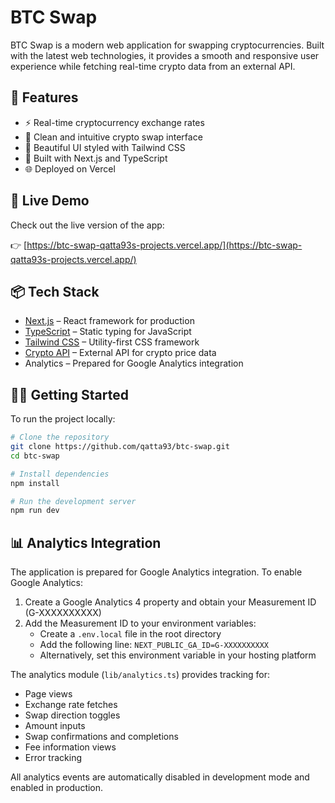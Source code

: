 # BTC Swap

BTC Swap is a modern web application for swapping cryptocurrencies. Built with the latest web technologies, it provides a smooth and responsive user experience while fetching real-time crypto data from an external API.

## 🚀 Features

- ⚡ Real-time cryptocurrency exchange rates
- 💱 Clean and intuitive crypto swap interface
- 🎨 Beautiful UI styled with Tailwind CSS
- 🔧 Built with Next.js and TypeScript
- 🌐 Deployed on Vercel

## 🔗 Live Demo

Check out the live version of the app:

👉 [https://btc-swap-qatta93s-projects.vercel.app/](https://btc-swap-qatta93s-projects.vercel.app/)

## 📦 Tech Stack

- [Next.js](https://nextjs.org/) – React framework for production
- [TypeScript](https://www.typescriptlang.org/) – Static typing for JavaScript
- [Tailwind CSS](https://tailwindcss.com/) – Utility-first CSS framework
- [Crypto API](https://www.coingecko.com/en/api) – External API for crypto price data
- Analytics – Prepared for Google Analytics integration

## 🧑‍💻 Getting Started

To run the project locally:

```bash
# Clone the repository
git clone https://github.com/qatta93/btc-swap.git
cd btc-swap

# Install dependencies
npm install

# Run the development server
npm run dev
```

## 📊 Analytics Integration

The application is prepared for Google Analytics integration. To enable Google Analytics:

1. Create a Google Analytics 4 property and obtain your Measurement ID (G-XXXXXXXXXX)
2. Add the Measurement ID to your environment variables:
   - Create a `.env.local` file in the root directory
   - Add the following line: `NEXT_PUBLIC_GA_ID=G-XXXXXXXXXX`
   - Alternatively, set this environment variable in your hosting platform

The analytics module (`lib/analytics.ts`) provides tracking for:

- Page views
- Exchange rate fetches
- Swap direction toggles
- Amount inputs
- Swap confirmations and completions
- Fee information views
- Error tracking

All analytics events are automatically disabled in development mode and enabled in production.
